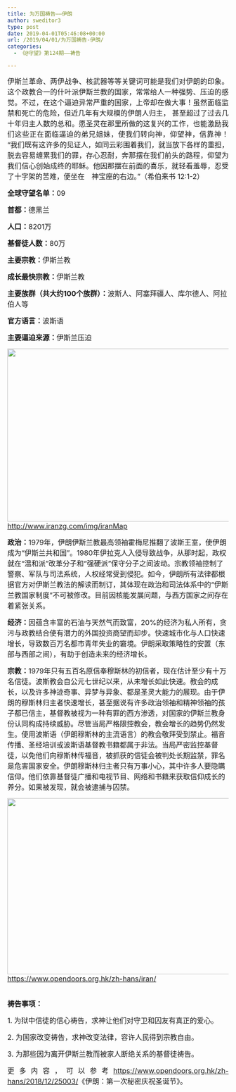 ```yaml
---
title: 为万国祷告——伊朗
author: sweditor3
type: post
date: 2019-04-01T05:46:08+00:00
url: /2019/04/01/为万国祷告-伊朗/
categories:
  - 《@守望》第124期——祷告

---
```

<p style="text-align: justify;">
  <span style="font-size: 12pt;">伊斯兰革命、两伊战争、核武器等等关键词可能是我们对伊朗的印象。这个政教合一的什叶派伊斯兰教的国家，常常给人一种强势、压迫的感觉。不过，在这个逼迫异常严重的国家，上帝却在做大事！虽然面临监禁和死亡的危险，但近几年有大规模的伊朗人归主， 甚至超过了过去几十年归主人数的总和。愿圣灵在那里所做的这复兴的工作，也能激励我们这些正在面临逼迫的弟兄姐妹，使我们转向神，仰望神，信靠神！ “我们既有这许多的见证人，如同云彩围着我们，就当放下各样的重担，脱去容易缠累我们的罪，存心忍耐，奔那摆在我们前头的路程，仰望为我们信心创始成终的耶稣。他因那摆在前面的喜乐，就轻看羞辱，忍受了十字架的苦难，便坐在　神宝座的右边。”（希伯来书 12:1-2）</span>
</p>

<span style="font-size: 12pt;"><strong>全球守望名单：</strong>09 </span>
  
<span style="font-size: 12pt;"><strong>首都：</strong>德黑兰</span>
  
<span style="font-size: 12pt;"><strong>人口：</strong>8201万</span>
  
<span style="font-size: 12pt;"><strong>基督徒人数：</strong>80万</span>
  
<span style="font-size: 12pt;"><strong>主要宗教：</strong>伊斯兰教 </span>
  
<span style="font-size: 12pt;"><strong>成长最快宗教：</strong>伊斯兰教</span>
  
<span style="font-size: 12pt;"><strong>主要族群（共大约100个族群）：</strong>波斯人、阿塞拜疆人、库尔德人、阿拉伯人等</span>
  
<span style="font-size: 12pt;"><strong>官方语言：</strong>波斯语</span>
  
<span style="font-size: 12pt;"><strong>主要逼迫来源：</strong>伊斯兰压迫</span>

<span style="font-size: 12pt;"><img class="size-medium wp-image-18577 aligncenter" src="http://t5.shwchurch.org/wp-content/uploads/2019/04/图片-1-600x393.png" alt="" width="600" height="393" srcset="http://t5.shwchurch.org/wp-content/uploads/2019/04/图片-1-600x393.png 600w, http://t5.shwchurch.org/wp-content/uploads/2019/04/图片-1-400x262.png 400w, http://t5.shwchurch.org/wp-content/uploads/2019/04/图片-1-768x503.png 768w, http://t5.shwchurch.org/wp-content/uploads/2019/04/图片-1-458x300.png 458w, http://t5.shwchurch.org/wp-content/uploads/2019/04/图片-1.png 864w" sizes="(max-width: 600px) 100vw, 600px" /><a href="http://www.iranzg.com/img/iranMap">http://www.iranzg.com/img/iranMap</a></span>

<span style="font-size: 12pt;"><strong>政治：</strong>1979年，伊朗伊斯兰教最高领袖霍梅尼推翻了波斯王室，使伊朗成为“伊斯兰共和国”。1980年伊拉克人入侵导致战争，从那时起，政权就在“温和派”改革分子和“强硬派”保守分子之间波动。宗教领袖控制了警察、军队与司法系统，人权经常受到侵犯。如今，伊朗所有法律都根据官方对伊斯兰教法的解读而制订，其体现在政治和司法体系中的“伊斯兰教国家制度”不可被修改。目前因核能发展问题，与西方国家之间存在着紧张关系。</span>

<span style="font-size: 12pt;"><strong>经济：</strong>因蕴含丰富的石油与天然气而致富，20%的经济为私人所有，贪污与政教结合使有潜力的外国投资商望而却步。快速城市化与人口快速增长，导致数百万名都市青年失业的窘境。伊朗采取策略性的安置（东部与西部之间），有助于创造未来的经济增长。</span>

<span style="font-size: 12pt;"><strong>宗教：</strong>1979年只有五百名原信奉穆斯林的初信者，现在估计至少有十万名信徒。波斯教会自公元七世纪以来，从未增长如此快速。教会的成长，以及许多神迹奇事、异梦与异象、都是圣灵大能力的展现。由于伊朗的穆斯林归主者快速增长，甚至据说有许多政治领袖和精神领袖的孩子都已信主，基督教被视为一种有罪的西方渗透，对国家的伊斯兰教身份认同构成持续威胁。尽管当局严格限控教会，教会增长的趋势仍然发生。使用波斯语（伊朗穆斯林的主流语言）的教会敬拜受到禁止。福音传播、圣经培训或波斯语基督教书籍都属于非法。当局严密监控基督徒，以免他们向穆斯林传福音，被抓获的信徒会被判处长期监禁，罪名是危害国家安全。伊朗穆斯林归主者只有万事小心，其中许多人要隐瞒信仰。他们依靠基督徒广播和电视节目、网络和书籍来获取信仰成长的养分。如果被发现，就会被逮捕与囚禁。</span>

<span style="font-size: 12pt;"><img class="size-medium wp-image-18578 aligncenter" src="http://t5.shwchurch.org/wp-content/uploads/2019/04/图片-2-600x400.png" alt="" width="600" height="400" srcset="http://t5.shwchurch.org/wp-content/uploads/2019/04/图片-2-600x400.png 600w, http://t5.shwchurch.org/wp-content/uploads/2019/04/图片-2-400x267.png 400w, http://t5.shwchurch.org/wp-content/uploads/2019/04/图片-2-768x512.png 768w, http://t5.shwchurch.org/wp-content/uploads/2019/04/图片-2-450x300.png 450w, http://t5.shwchurch.org/wp-content/uploads/2019/04/图片-2.png 862w" sizes="(max-width: 600px) 100vw, 600px" /><a href="https://www.opendoors.org.hk/zh-hans/iran/">https://www.opendoors.org.hk/zh-hans/iran/</a></span>
  
<span style="font-size: 12pt;"><strong><br /> 祷告事项：</strong></span>

<span style="font-size: 12pt;">1. 为狱中信徒的信心祷告，求神让他们对守卫和囚友有真正的爱心。</span>

<span style="font-size: 12pt;">2. 为国家改变祷告，求神改变法律，容许人民得到宗教自由。</span>

<span style="font-size: 12pt;">3. 为那些因为离开伊斯兰教而被家人断绝关系的基督徒祷告。</span>

<p style="text-align: justify;">
  <span style="font-size: 12pt;">更多内容，可以参考<a href="https://www.opendoors.org.hk/zh-hans/2018/12/25003/">https://www.opendoors.org.hk/zh-hans/2018/12/25003/</a>《伊朗：第一次秘密庆祝圣诞节》。</span>
</p>